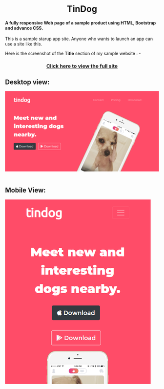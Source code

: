 <h1 align="center"> TinDog</h1>
<h4> A fully responsive Web page of a sample product using HTML, Bootstrap and advance CSS.</h4>
This is a sample starup app site. Anyone who wants to launch an app can use a site like this.

Here is the screenshot of the <b>Title</b> section of my sample website : -

<h3 align="center"><a href="https://musfiqdehan.github.io/StartUp-App-Site/">Click here to view the full site<a/></h3>
  
## Desktop view:
<img src="images/TinDog-img.png" alt="dog-img">
<br><br>

## Mobile View:
<img src="images/Screenshot-2.png" alt="dog-img-mobile">
